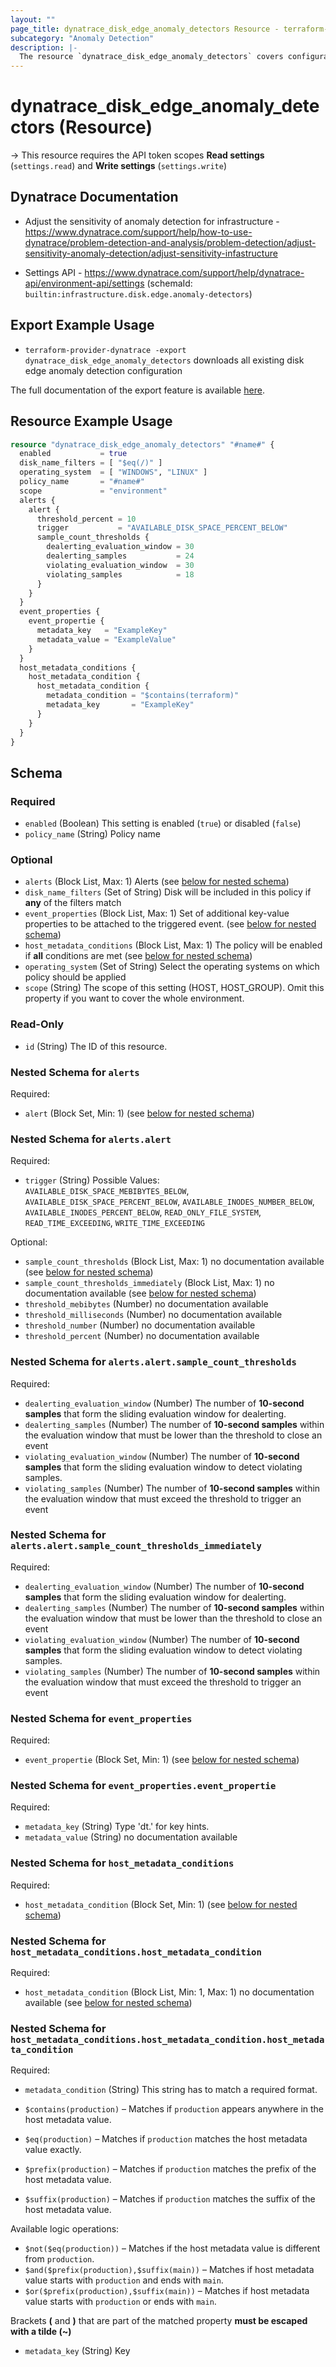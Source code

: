 ```yaml
---
layout: ""
page_title: dynatrace_disk_edge_anomaly_detectors Resource - terraform-provider-dynatrace"
subcategory: "Anomaly Detection"
description: |-
  The resource `dynatrace_disk_edge_anomaly_detectors` covers configuration for disk edge anomaly detection
---
```


# dynatrace_disk_edge_anomaly_detectors (Resource)

-> This resource requires the API token scopes **Read settings** (`settings.read`) and **Write settings** (`settings.write`)

## Dynatrace Documentation

- Adjust the sensitivity of anomaly detection for infrastructure - https://www.dynatrace.com/support/help/how-to-use-dynatrace/problem-detection-and-analysis/problem-detection/adjust-sensitivity-anomaly-detection/adjust-sensitivity-infastructure

- Settings API - https://www.dynatrace.com/support/help/dynatrace-api/environment-api/settings (schemaId: `builtin:infrastructure.disk.edge.anomaly-detectors`)

## Export Example Usage

- `terraform-provider-dynatrace -export dynatrace_disk_edge_anomaly_detectors` downloads all existing disk edge anomaly detection configuration

The full documentation of the export feature is available [here](https://registry.terraform.io/providers/dynatrace-oss/dynatrace/latest/docs/guides/export-v2).

## Resource Example Usage

```terraform
resource "dynatrace_disk_edge_anomaly_detectors" "#name#" {
  enabled           = true
  disk_name_filters = [ "$eq(/)" ]
  operating_system  = [ "WINDOWS", "LINUX" ]
  policy_name       = "#name#"
  scope             = "environment"
  alerts {
    alert {
      threshold_percent = 10
      trigger           = "AVAILABLE_DISK_SPACE_PERCENT_BELOW"
      sample_count_thresholds {
        dealerting_evaluation_window = 30
        dealerting_samples           = 24
        violating_evaluation_window  = 30
        violating_samples            = 18
      }
    }
  }
  event_properties {
    event_propertie {
      metadata_key   = "ExampleKey"
      metadata_value = "ExampleValue"
    }
  }
  host_metadata_conditions {
    host_metadata_condition {
      host_metadata_condition {
        metadata_condition = "$contains(terraform)"
        metadata_key       = "ExampleKey"
      }
    }
  }
}
```

<!-- schema generated by tfplugindocs -->
## Schema

### Required

- `enabled` (Boolean) This setting is enabled (`true`) or disabled (`false`)
- `policy_name` (String) Policy name

### Optional

- `alerts` (Block List, Max: 1) Alerts (see [below for nested schema](#nestedblock--alerts))
- `disk_name_filters` (Set of String) Disk will be included in this policy if **any** of the filters match
- `event_properties` (Block List, Max: 1) Set of additional key-value properties to be attached to the triggered event. (see [below for nested schema](#nestedblock--event_properties))
- `host_metadata_conditions` (Block List, Max: 1) The policy will be enabled if **all** conditions are met (see [below for nested schema](#nestedblock--host_metadata_conditions))
- `operating_system` (Set of String) Select the operating systems on which policy should be applied
- `scope` (String) The scope of this setting (HOST, HOST_GROUP). Omit this property if you want to cover the whole environment.

### Read-Only

- `id` (String) The ID of this resource.

<a id="nestedblock--alerts"></a>
### Nested Schema for `alerts`

Required:

- `alert` (Block Set, Min: 1) (see [below for nested schema](#nestedblock--alerts--alert))

<a id="nestedblock--alerts--alert"></a>
### Nested Schema for `alerts.alert`

Required:

- `trigger` (String) Possible Values: `AVAILABLE_DISK_SPACE_MEBIBYTES_BELOW`, `AVAILABLE_DISK_SPACE_PERCENT_BELOW`, `AVAILABLE_INODES_NUMBER_BELOW`, `AVAILABLE_INODES_PERCENT_BELOW`, `READ_ONLY_FILE_SYSTEM`, `READ_TIME_EXCEEDING`, `WRITE_TIME_EXCEEDING`

Optional:

- `sample_count_thresholds` (Block List, Max: 1) no documentation available (see [below for nested schema](#nestedblock--alerts--alert--sample_count_thresholds))
- `sample_count_thresholds_immediately` (Block List, Max: 1) no documentation available (see [below for nested schema](#nestedblock--alerts--alert--sample_count_thresholds_immediately))
- `threshold_mebibytes` (Number) no documentation available
- `threshold_milliseconds` (Number) no documentation available
- `threshold_number` (Number) no documentation available
- `threshold_percent` (Number) no documentation available

<a id="nestedblock--alerts--alert--sample_count_thresholds"></a>
### Nested Schema for `alerts.alert.sample_count_thresholds`

Required:

- `dealerting_evaluation_window` (Number) The number of **10-second samples** that form the sliding evaluation window for dealerting.
- `dealerting_samples` (Number) The number of **10-second samples** within the evaluation window that must be lower than the threshold to close an event
- `violating_evaluation_window` (Number) The number of **10-second samples** that form the sliding evaluation window to detect violating samples.
- `violating_samples` (Number) The number of **10-second samples** within the evaluation window that must exceed the threshold to trigger an event


<a id="nestedblock--alerts--alert--sample_count_thresholds_immediately"></a>
### Nested Schema for `alerts.alert.sample_count_thresholds_immediately`

Required:

- `dealerting_evaluation_window` (Number) The number of **10-second samples** that form the sliding evaluation window for dealerting.
- `dealerting_samples` (Number) The number of **10-second samples** within the evaluation window that must be lower than the threshold to close an event
- `violating_evaluation_window` (Number) The number of **10-second samples** that form the sliding evaluation window to detect violating samples.
- `violating_samples` (Number) The number of **10-second samples** within the evaluation window that must exceed the threshold to trigger an event




<a id="nestedblock--event_properties"></a>
### Nested Schema for `event_properties`

Required:

- `event_propertie` (Block Set, Min: 1) (see [below for nested schema](#nestedblock--event_properties--event_propertie))

<a id="nestedblock--event_properties--event_propertie"></a>
### Nested Schema for `event_properties.event_propertie`

Required:

- `metadata_key` (String) Type 'dt.' for key hints.
- `metadata_value` (String) no documentation available



<a id="nestedblock--host_metadata_conditions"></a>
### Nested Schema for `host_metadata_conditions`

Required:

- `host_metadata_condition` (Block Set, Min: 1) (see [below for nested schema](#nestedblock--host_metadata_conditions--host_metadata_condition))

<a id="nestedblock--host_metadata_conditions--host_metadata_condition"></a>
### Nested Schema for `host_metadata_conditions.host_metadata_condition`

Required:

- `host_metadata_condition` (Block List, Min: 1, Max: 1) no documentation available (see [below for nested schema](#nestedblock--host_metadata_conditions--host_metadata_condition--host_metadata_condition))

<a id="nestedblock--host_metadata_conditions--host_metadata_condition--host_metadata_condition"></a>
### Nested Schema for `host_metadata_conditions.host_metadata_condition.host_metadata_condition`

Required:

- `metadata_condition` (String) This string has to match a required format.

- `$contains(production)` – Matches if `production` appears anywhere in the host metadata value.
- `$eq(production)` – Matches if `production` matches the host metadata value exactly.
- `$prefix(production)` – Matches if `production` matches the prefix of the host metadata value.
- `$suffix(production)` – Matches if `production` matches the suffix of the host metadata value.

Available logic operations:
- `$not($eq(production))` – Matches if the host metadata value is different from `production`.
- `$and($prefix(production),$suffix(main))` – Matches if host metadata value starts with `production` and ends with `main`.
- `$or($prefix(production),$suffix(main))` – Matches if host metadata value starts with `production` or ends with `main`.

Brackets **(** and **)** that are part of the matched property **must be escaped with a tilde (~)**
- `metadata_key` (String) Key
 